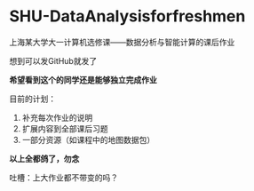 # SHU-DataAnalysisforfreshmen
上海某大学大一计算机选修课——数据分析与智能计算的课后作业

想到可以发GitHub就发了

**希望看到这个的同学还是能够独立完成作业**

目前的计划：
1. 补充每次作业的说明
2. 扩展内容到全部课后习题
3. 一部分资源（如课程中的地图数据包）

**以上全都鸽了，勿念**

吐槽：上大作业都不带变的吗？
